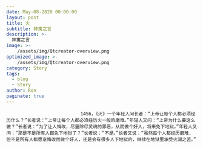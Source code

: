 ```yaml
---
date: May-08-2020 00:00:00
layout: post
title: 火
subtitle: 神寓之言
description: >-
  神寓之言
image: >-
    /assets/img/Qtcreator-overview.png
optimized_image: >-
    /assets/img/Qtcreator-overview.png
category: Story
tags:
  - blog
  - Story
author: Ron
paginate: true
---
```


							　　1456，《火》一个年轻人问长者：“上帝让每个人都必须经历什么？”长者说：“上帝让每个人都必须经历火一般的磨难。”年轻人又问：“上帝为什么要这么做？”长者说：“为了让人悔改，尽量除尽灵魂的罪恶，从而做个好人，将来免下地狱。”年轻人又问：“那是不是所有人都免下地狱了？”长者说：“不是。”长者又说：“虽然每个人都经历磨难，但不是所有人都愿意悔改而做个好人，还是会有很多人下地狱的，继续在地狱里承受火湖之苦。”
							
							
						